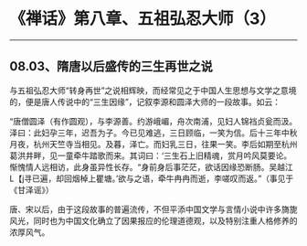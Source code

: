 # 《禅话》第八章、五祖弘忍大师（3）

------

## 08.03、隋唐以后盛传的三生再世之说

与五祖弘忍大师“转身再世”之说相辉映，而经常见之于中国人生思想与文学之意境的，便是唐人传说中的“三生因缘”，记叙李源和圆泽大师的一段故事。如云：

“唐僧圆泽（有作圆观），与李源善。约游峨嵋，舟次南浦，见妇人锦裆贞瓮而汲。泽曰：此妇孕三年，迟吾为子。今已见难逃，三日顾临，一笑为信。后十三年中秋月夜，杭州天竺寺当相见。及暮，泽亡。而妇乳三日，往果一笑。李后如期至杭州葛洪井畔，见一童牵牛踏歌而来。其词曰：‘三生石上旧精魂，赏月吟风莫要论。惭愧情人远相访，此身虽异性长存。“身前身后事茫茫，欲话因缘恐断肠。吴越江L【j寻已遍，却回烟棹上瞿塘。’欲与之语，牵牛冉冉而逝，李嗟叹而返。”（事见于《甘泽谣》）

唐、宋以后，由于这段故事的普遍流传，不但平添中国文学与言情小说中许多旖旎风光，同时也为中国文化确立了因果报应的伦理道德观，以及特别注重人格修养的浓厚风气。

